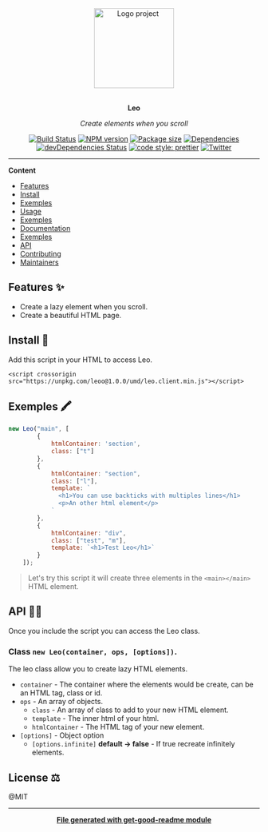 <div align="center">
  <a href="#">
  	<img src="https://media.giphy.com/media/JIX9t2j0ZTN9S/giphy-downsized.gif" alt="Logo project" height="160" />
  </a>
  <br>
  <br>
  <p>
    <b>Leo</b>
  </p>
  <p>
     <i>Create elements when you scroll</i>
  </p>
  <p>

[![Build Status](https://travis-ci.com/luctst/leo.svg?branch=master)](https://travis-ci.com/luctst/leo)
[![NPM version](https://img.shields.io/npm/v/leo?style=flat-square)](https://img.shields.io/npm/v/leo?style=flat-square)
[![Package size](https://img.shields.io/bundlephobia/min/leo)](https://img.shields.io/bundlephobia/min/leo)
[![Dependencies](https://img.shields.io/david/luctst/leo.svg?style=popout-square)](https://david-dm.org/luctst/leo)
[![devDependencies Status](https://david-dm.org/luctst/leo/dev-status.svg?style=flat-square)](https://david-dm.org/luctst/leo?type=dev)
[![code style: prettier](https://img.shields.io/badge/code_style-prettier-ff69b4.svg?style=flat-square)](https://github.com/prettier/prettier)
[![Twitter](https://img.shields.io/twitter/follow/luctstt.svg?label=Follow&style=social)](https://twitter.com/luctstt)

  </p>
</div>

---

**Content**

* [Features](##features)
* [Install](##install)
* [Exemples](##exemples)
* [Usage](##usage)
* [Exemples](##exemples)
* [Documentation](##documentation)
* [Exemples](##exemples)
* [API](##Api)
* [Contributing](##contributing)
* [Maintainers](##maintainers)

## Features ✨
* Create a lazy element when you scroll.
* Create a beautiful HTML page.

## Install 🐙
Add this script in your HTML to access Leo.
```
<script crossorigin src="https://unpkg.com/leoo@1.0.0/umd/leo.client.min.js"></script>
```

## Exemples 🖍
```js
new Leo("main", [
        {
            htmlContainer: 'section',
            class: ["t"]
        },
        {
            htmlContainer: "section",
            class: ["l"],
            template: `
              <h1>You can use backticks with multiples lines</h1>
              <p>An other html element</p>
            `
        },
        {
            htmlContainer: "div",
            class: ["test", "m"],
            template: `<h1>Test Leo</h1>`
        }
    ]);
```

> Let's try this script it will create three elements in the `<main></main>` HTML element.

## API 👩‍💻
Once you include the script you can access the Leo class.

### Class `new Leo(container, ops, [options])`.
The leo class allow you to create lazy HTML elements.

* `container` [<string>](https://developer.mozilla.org/fr/docs/Web/JavaScript/Reference/Objets_globaux/String) - The container where the elements would be create, can be an HTML tag, class or id.
* `ops` [<array>](https://developer.mozilla.org/fr/docs/Web/JavaScript/Reference/Objets_globaux/Array) - An array of objects.
  * `class` [<array>](https://developer.mozilla.org/fr/docs/Web/JavaScript/Reference/Objets_globaux/Array) - An array of class to add to your new HTML element.
  * `template` [<string>](https://developer.mozilla.org/fr/docs/Web/JavaScript/Reference/Objets_globaux/String) - The inner html of your html.
  * `htmlContainer` [<string>](https://developer.mozilla.org/fr/docs/Web/JavaScript/Reference/Objets_globaux/String) - The HTML tag of your new element.
* `[options]` - Object option
  * `[options.infinite]` **default -> false** - If true recreate infinitely elements.

## License ⚖️
@MIT

---
<div align="center">
	<b>
		<a href="https://www.npmjs.com/package/get-good-readme">File generated with get-good-readme module</a>
	</b>
</div>
